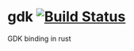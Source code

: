# gdk [![Build Status](https://travis-ci.org/rust-gnome/gdk.png?branch=master)](https://travis-ci.org/rust-gnome/gdk)
GDK binding in rust
